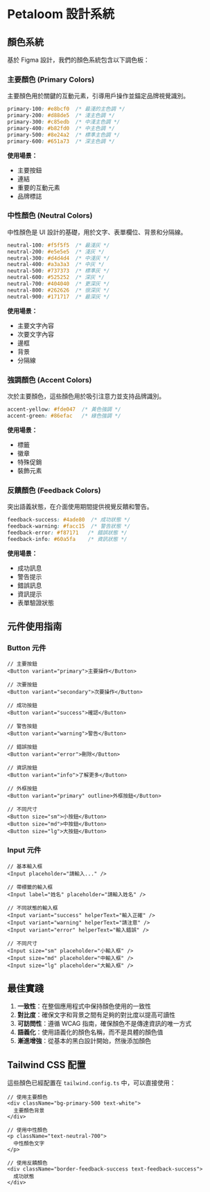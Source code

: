 # Petaloom 設計系統

## 顏色系統

基於 Figma 設計，我們的顏色系統包含以下調色板：

### 主要顏色 (Primary Colors)
主要顏色用於關鍵的互動元素，引導用戶操作並錨定品牌視覺識別。

```css
primary-100: #e8bcf0  /* 最淺的主色調 */
primary-200: #d88de5  /* 淺主色調 */
primary-300: #c85edb  /* 中淺主色調 */
primary-400: #b82fd0  /* 中主色調 */
primary-500: #8e24a2  /* 標準主色調 */
primary-600: #651a73  /* 深主色調 */
```

**使用場景：**
- 主要按鈕
- 連結
- 重要的互動元素
- 品牌標誌

### 中性顏色 (Neutral Colors)
中性顏色是 UI 設計的基礎，用於文字、表單欄位、背景和分隔線。

```css
neutral-100: #f5f5f5  /* 最淺灰 */
neutral-200: #e5e5e5  /* 淺灰 */
neutral-300: #d4d4d4  /* 中淺灰 */
neutral-400: #a3a3a3  /* 中灰 */
neutral-500: #737373  /* 標準灰 */
neutral-600: #525252  /* 深灰 */
neutral-700: #404040  /* 更深灰 */
neutral-800: #262626  /* 很深灰 */
neutral-900: #171717  /* 最深灰 */
```

**使用場景：**
- 主要文字內容
- 次要文字內容
- 邊框
- 背景
- 分隔線

### 強調顏色 (Accent Colors)
次於主要顏色，這些顏色用於吸引注意力並支持品牌識別。

```css
accent-yellow: #fde047  /* 黃色強調 */
accent-green: #86efac   /* 綠色強調 */
```

**使用場景：**
- 標籤
- 徽章
- 特殊促銷
- 裝飾元素

### 反饋顏色 (Feedback Colors)
突出語義狀態，在介面使用期間提供視覺反饋和警告。

```css
feedback-success: #4ade80  /* 成功狀態 */
feedback-warning: #facc15  /* 警告狀態 */
feedback-error: #f87171   /* 錯誤狀態 */
feedback-info: #60a5fa    /* 資訊狀態 */
```

**使用場景：**
- 成功訊息
- 警告提示
- 錯誤訊息
- 資訊提示
- 表單驗證狀態

## 元件使用指南

### Button 元件

```tsx
// 主要按鈕
<Button variant="primary">主要操作</Button>

// 次要按鈕
<Button variant="secondary">次要操作</Button>

// 成功按鈕
<Button variant="success">確認</Button>

// 警告按鈕
<Button variant="warning">警告</Button>

// 錯誤按鈕
<Button variant="error">刪除</Button>

// 資訊按鈕
<Button variant="info">了解更多</Button>

// 外框按鈕
<Button variant="primary" outline>外框按鈕</Button>

// 不同尺寸
<Button size="sm">小按鈕</Button>
<Button size="md">中按鈕</Button>
<Button size="lg">大按鈕</Button>
```

### Input 元件

```tsx
// 基本輸入框
<Input placeholder="請輸入..." />

// 帶標籤的輸入框
<Input label="姓名" placeholder="請輸入姓名" />

// 不同狀態的輸入框
<Input variant="success" helperText="輸入正確" />
<Input variant="warning" helperText="請注意" />
<Input variant="error" helperText="輸入錯誤" />

// 不同尺寸
<Input size="sm" placeholder="小輸入框" />
<Input size="md" placeholder="中輸入框" />
<Input size="lg" placeholder="大輸入框" />
```

## 最佳實踐

1. **一致性**：在整個應用程式中保持顏色使用的一致性
2. **對比度**：確保文字和背景之間有足夠的對比度以提高可讀性
3. **可訪問性**：遵循 WCAG 指南，確保顏色不是傳達資訊的唯一方式
4. **語義化**：使用語義化的顏色名稱，而不是具體的顏色值
5. **漸進增強**：從基本的黑白設計開始，然後添加顏色

## Tailwind CSS 配置

這些顏色已經配置在 `tailwind.config.ts` 中，可以直接使用：

```tsx
// 使用主要顏色
<div className="bg-primary-500 text-white">
  主要顏色背景
</div>

// 使用中性顏色
<p className="text-neutral-700">
  中性顏色文字
</p>

// 使用反饋顏色
<div className="border-feedback-success text-feedback-success">
  成功狀態
</div>
```